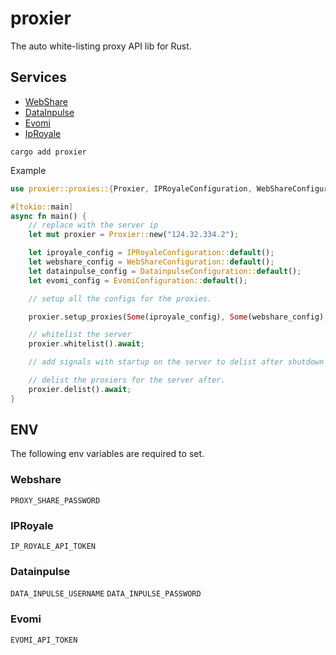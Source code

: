 # proxier

The auto white-listing proxy API lib for Rust.

## Services

* [WebShare](https://www.webshare.io/)
* [DataInpulse](https://dataimpulse.com/)
* [Evomi](https://evomi.com/)
* [IpRoyale](https://iproyal.com/)

`cargo add proxier`

Example

```rust
use proxier::proxies::{Proxier, IPRoyaleConfiguration, WebShareConfiguration, DatainpulseConfiguration, EvomiConfiguration};

#[tokio::main]
async fn main() {
    // replace with the server ip
    let mut proxier = Proxier::new("124.32.334.2");

    let iproyale_config = IPRoyaleConfiguration::default();
    let webshare_config = WebShareConfiguration::default();
    let datainpulse_config = DatainpulseConfiguration::default();
    let evomi_config = EvomiConfiguration::default();

    // setup all the configs for the proxies.

    proxier.setup_proxies(Some(iproyale_config), Some(webshare_config), Some(datainpulse_config), Some(evomi_config)).await;

    // whitelist the server
    proxier.whitelist().await;

    // add signals with startup on the server to delist after shutdown using tokio::select etc.

    // delist the proxiers for the server after.
    proxier.delist().await;
}
```

## ENV

The following env variables are required to set.

### Webshare

`PROXY_SHARE_PASSWORD`

### IPRoyale

`IP_ROYALE_API_TOKEN`

### Datainpulse

`DATA_INPULSE_USERNAME`
`DATA_INPULSE_PASSWORD`

### Evomi

`EVOMI_API_TOKEN`